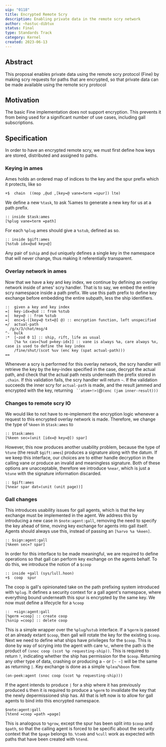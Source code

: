 ```yaml
---
uip: "0118"
title: Encrypted Remote Scry 
description: Enabling private data in the remote scry network
author: ~hastuc-dibtux
status: Final
type: Standards Track
category: Kernel
created: 2023-06-13
---
```


## Abstract

This proposal enables private data using the remote scry protocol (Fine) by making scry requests for paths that are encrypted, so that private data can be made available using the remote scry protocol

## Motivation

The basic Fine implementation does not support encryption. This prevents it from being used for a significant number of use cases, including gall subscriptions.

## Specification

In order to have an encrypted remote scry, we must first define how keys are stored, distributed and assigned to paths.

### Keying in ames

Ames holds an ordered map of indices to the key and the spur prefix which it protects, like so
```hoon
+$  chain  ((mop ,@ud ,[key=@ vane=term =spur]) lte)
```

We define a new `%task`, to ask %ames to generate a new key for us at a path prefix.
```
:: inside $task:ames
[%plug vane=term =path]
```

For each `%plug` ames should give a `%stub`, defined as so.

```hoon
:: inside $gift:ames
[%stub idx=@ud key=@]
```
Any pair of `$ship` and `@ud` uniquely defines a single key in the namespace that will never change, thus making it referentially transparent.

### Overlay network in ames

Now that we have a key and key index, we continue by defining an overlay network inside of ames' scry handler. That is to say, we embed the entire scry namespace inside a path prefix. We use this path prefix to define key exchange before embedding the entire subpath, less the ship identifiers.

```hoon
::  given a key and key index
=|  key-idx=@ud :: from %stub
=|  key=@ :: from %stub
=|  enc=$-([key=@ txt=@] @) :: encryption function, left unspecified
=/  actual-path
  /g/x/3/chat/msg/4
^-  bulk
:*  [~zod 0 1] :: ship, rift, life as usual
    [%a %x cas=[%ud p=key-idx]] :: vane is always %a, care always %x, case is used to define the key index
    /fine/shut/(scot %uv (enc key (spat actual-path)))
==
```

Whenever a scry is performed for this overlay network, the scry handler will retrieve the key by the key-index specified in the case, decrypt the actual path, and check that the actual path nests underneath the prefix stored in `.chain`. If this validation fails, the scry handler will return `~`. If the validation succeeds the inner scry for `actual-path` is made, and the result jammed and encrypted with the key, returning ` ``atom+!>(`@`(enc (jam inner-result)))`

### Changes to remote scry IO

We would like to not have to re-implement the encryption logic whenever a request to this encrypted overlay network is made. Therefore, we change the type of `%keen` in `$task:ames` to
```hoon
:: $task:ames
[%keen sec=(unit [idx=@ key=@]) spar]
```

However, this now produces another usability problem, because the type of `%tune` (the result `$gift:ames`) produces a signature along with the datum. If we keep this interface, our choices are to either handle decryption in the calling vane or produce an invalid and meaningless signature. Both of these options are unacceptable, therefore we introduce `%near`, which is just a `%tune` with the signature information discarded.

```hoon
:: $gift:ames
[%near spar dat=(unit (unit page))]
```

### Gall changes

This introduces usability issues for gall agents, which is that the key exchange must be implemented in the agent. We address this by introducing a new case in `$note:agent:gall`, removing the need to specify the key ahead of time, moving key exchange for agents into gall itself. Agents should always use this, instead of passing an `[%arvo %a %keen]`.
```hoon
:: $sign:agent:gall
[%keen sec=? spar]
```

In order for this interface to be made meaningful, we are required to define operations so that gall can perform key exchange on the agents behalf. To do this, we introduce the notion of a `$coop`
```hoon
:: inside +gall (sys/lull.hoon)
+$  coop  spur
```

The coop is gall's opinionated take on the path prefixing system introduced with `%plug`. It defines a security context for a gall agent's namespace, where everything bound underneath this spur is encrypted by the same key. We now must define a lifecycle for a `%coop`

```hoon
::  +sign:agent:gall
[%germ =coop] :: create coop
[%snip =coop] :: delete coop
```

This is a simple wrapper over the `%plug`/`%stub` interface. If a `%germ` is passed ot an already extant `$coop`, then gall will rotate the key for the existing `$coop`. Next we need to define what ships have privileges for the `$coop`. This is done by way of scrying into the agent with care `%c`, where the path is the product of `(snoc coop (scot %p requesting-ship))`. This is required to return `?`, indicating whether the ship has permission for the `$coop`. Returning any other type of data, crashing or producing a `~` or `[~ ~]` will be the same as returning `|`. Key exchange is done as a simple `%plea`/`%boon` flow.

```hoon
(on-peek:agent (snoc coop (scot %p requesting-ship)))
```

If the agent intends to produce `|` for a ship where it has previously produced `&` then it is required to produce a `%germ` to invalidate the key that the newly depermissioned ship has. All that is left now is to allow for gall agents to bind into this encrypted namespace.

```hoon
$note:agent:gall
[%tend =coop =path =page]
```

This is analogous to `%grow`, except the spur has been split into `$coop` and `$path`, so that the calling agent is forced to be specific about the security context that the `$page` belongs to. `%tomb` and `%cull` work as expected with paths that have been created with `%tend`.



